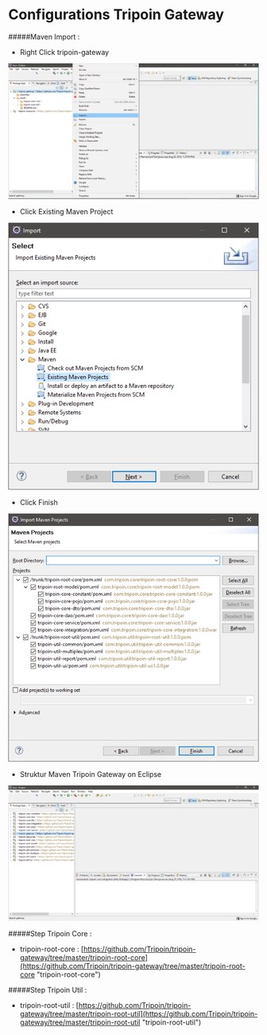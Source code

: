 # Configurations Tripoin Gateway

#####Maven Import :

* Right Click tripoin-gateway

![alt tag](https://raw.githubusercontent.com/Tripoin/tripoin-resources/master/tripoin-image/Setting%20Environment%201.png)

* Click Existing Maven Project

![alt tag](https://raw.githubusercontent.com/Tripoin/tripoin-resources/master/tripoin-image/Setting%20Environment%202.png)

* Click Finish

![alt tag](https://raw.githubusercontent.com/Tripoin/tripoin-resources/master/tripoin-image/Setting%20Environment%203.png)

* Struktur Maven Tripoin Gateway on Eclipse

![alt tag](https://raw.githubusercontent.com/Tripoin/tripoin-resources/master/tripoin-image/Setting%20Environment%204.png)

#####Step Tripoin Core :

+ tripoin-root-core : [https://github.com/Tripoin/tripoin-gateway/tree/master/tripoin-root-core](https://github.com/Tripoin/tripoin-gateway/tree/master/tripoin-root-core "tripoin-root-core")


#####Step Tripoin Util :

+ tripoin-root-util : [https://github.com/Tripoin/tripoin-gateway/tree/master/tripoin-root-util](https://github.com/Tripoin/tripoin-gateway/tree/master/tripoin-root-util "tripoin-root-util")
